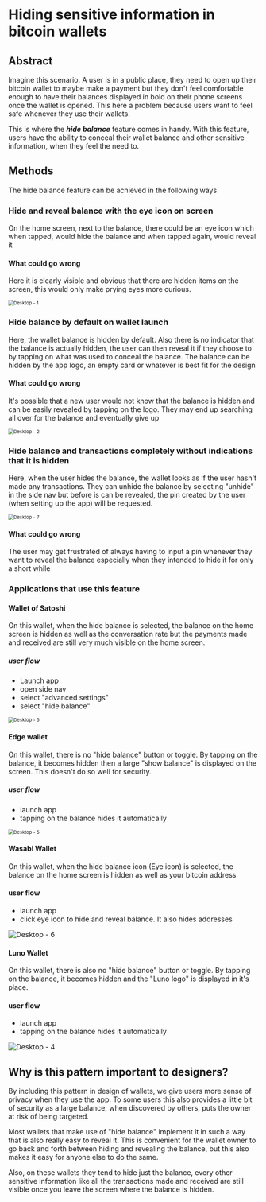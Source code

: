 # Hiding sensitive information in bitcoin wallets

## Abstract

Imagine this scenario. A user is in a public place, they need to open up their bitcoin wallet to maybe make a payment but they don't feel comfortable enough to have their balances displayed in bold on their phone screens once the wallet is opened. This here a problem because users want to feel safe whenever they use their wallets.

This is where the ***hide balance*** feature comes in handy. With this feature, users have the ability to conceal their wallet balance and other sensitive information, when they feel the need to.



## Methods

The hide balance feature can be achieved in the following ways

### Hide and reveal balance with the eye icon on screen

On the home screen, next to the balance, there could be an eye icon which when tapped, would hide the balance and when tapped again, would reveal it

#### What could go wrong

Here it is clearly visible and obvious that there are hidden items on the screen, this would only make prying eyes more curious.

<img src="assets/img/Desktop - 1.png" alt="Desktop - 1" style="zoom:67%;" />



### Hide balance by default on wallet launch

Here, the wallet balance is hidden by default. Also there is no indicator that the balance is actually hidden, the user can then reveal it if they choose to by tapping on what was used to conceal the balance. The balance can be hidden by the app logo, an empty card or whatever is best fit for the design

#### What could go wrong

It's possible that a new user would not know that the balance is hidden and can be easily revealed by tapping on the logo. They may end up searching all over for the balance and eventually give up



<img src="assets/img/Desktop - 2-1608020386198.png" alt="Desktop - 2" style="zoom:67%;" />



### Hide balance and transactions completely without indications that it is hidden 

Here, when the user hides the balance, the wallet looks as if the user hasn't made any transactions. They can unhide the balance by selecting "unhide" in the side nav but before is can be revealed, the pin created by the user (when setting up the app) will be requested.

<img src="assets/img/Desktop - 7.png" alt="Desktop - 7" style="zoom:67%;" />



#### What could go wrong

The user may get frustrated of always having to input a pin whenever they want to reveal the balance especially when they intended to hide it for only a short while



### Applications that use this feature

#### Wallet of Satoshi

On this wallet,  when the hide balance is selected, the balance on the home screen is hidden as well as the conversation rate but the payments made and received are still very much visible on the home screen. 

##### user flow

- Launch app
- open side nav
- select "advanced settings"
- select "hide balance" 

<img src="assets/img/Desktop - 5.png" alt="Desktop - 5" style="zoom:67%;" />



#### Edge wallet

On this wallet,  there is no "hide balance" button or toggle. By tapping on the balance, it becomes hidden then a large "show balance" is displayed on the screen. This doesn't do so well for security.

##### user flow

- launch app
- tapping on the balance hides it automatically

<img src="assets/img/Desktop - 3.png" alt="Desktop - 5" style="zoom:67%;" />





#### Wasabi Wallet

On this wallet,  when the hide balance icon (Eye icon) is selected, the  balance on the home screen is hidden as well as your bitcoin address 

#### user flow

- launch app
- click eye icon to hide and reveal balance. It also hides addresses

<img src="assets/img/Desktop - 6.png" alt="Desktop - 6" style="zoom:100%;" />



#### Luno Wallet

On this wallet,  there is also no "hide balance" button or toggle. By tapping on the balance, it becomes hidden and the "Luno logo" is displayed in it's place.

#### user flow

- launch app
- tapping on the balance hides it automatically

<img src="assets/img/Desktop - 4.png" alt="Desktop - 4" style="zoom:100%;" />



## Why is this pattern important to designers?

By including this pattern in design of wallets, we give users more sense of privacy when they use the app. To some users this also provides a little bit of security as a large balance, when discovered by others, puts the owner at risk of being targeted.

Most wallets that make use of "hide balance" implement it in such a way that is also really easy to reveal it. This is convenient for the wallet owner to go back and forth between hiding and revealing the balance, but this also makes it easy for anyone else to do the same.

Also, on these wallets they tend to hide just the balance, every other sensitive information like all the transactions made and received are still visible once you leave the screen where the balance is hidden.









[^1]: https://medium.com/@olanrewajusodiq64/the-ui-ux-of-hide-balance-designing-to-improve-asset-security-e4b20668f315



